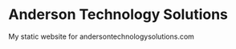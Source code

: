 Anderson Technology Solutions
===========================

My static website for andersontechnologysolutions.com

